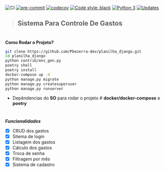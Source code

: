 ![CI](https://github.com/Pbezerra-dev/planilha_django/workflows/CI/badge.svg)
[![pre-commit](https://img.shields.io/badge/pre--commit-enabled-brightgreen?logo=pre-commit&logoColor=white)](https://github.com/pre-commit/pre-commit)
[![codecov](https://codecov.io/gh/Pbezerra-dev/planilha_django/branch/master/graph/badge.svg)](https://codecov.io/gh/Pbezerra-dev/planilha_django)
[![Code style: black](https://img.shields.io/badge/code%20style-black-000000.svg)](https://github.com/psf/black)
[![Python 3](https://pyup.io/repos/github/Pbezerra-dev/planilha_django/python-3-shield.svg)](https://pyup.io/repos/github/Pbezerra-dev/planilha_django/)
[![Updates](https://pyup.io/repos/github/Pbezerra-dev/planilha_django/shield.svg)](https://pyup.io/repos/github/Pbezerra-dev/planilha_django/)


>## Sistema Para Controle De Gastos
#

__Como Rodar o Projeto?__

```bash
git clone https://github.com/Pbezerra-dev/planilha_django.git
cd planilha_django
python contrib/env_gen.py
poetry shell
poetry install
docker-compose up -d
python manage.py migrate
python manage.py createsuperuser
python manage.py runserver
```
- Depêndencias do __SO__ para rodar o projeto # __docker/docker-compose__ e __poetry__

#

*__Funcionalidades__*

- [x] CRUD dos gastos
- [x] Sitema de login
- [x] Listagem dos gastos
- [x] Cálculo dos gastos
- [x] Troca de senha
- [x] Filtragem por mês
- [x] Sistema de cadastro
